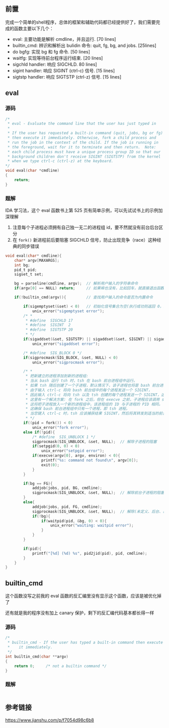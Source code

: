 ## 前置

完成一个简单的shell程序，总体的框架和辅助代码都已经提供好了，我们需要完成的函数主要以下几个：

- eval: 主要功能是解析 cmdline，并且运行. [70 lines]
- builtin_cmd: 辨识和解析出 bulidin 命令: quit, fg, bg, and jobs. [25lines]
- do bgfg: 实现 bg 和 fg 命令. [50 lines]
- waitfg: 实现等待前台程序运行结束. [20 lines]
- sigchld handler: 响应 SIGCHLD. 80 lines]
- sigint handler: 响应 SIGINT (ctrl-c) 信号. [15 lines]
- sigtstp handler: 响应 SIGTSTP (ctrl-z) 信号. [15 lines]

## eval

### 源码

```c
/* 
 * eval - Evaluate the command line that the user has just typed in
 * 
 * If the user has requested a built-in command (quit, jobs, bg or fg)
 * then execute it immediately. Otherwise, fork a child process and
 * run the job in the context of the child. If the job is running in
 * the foreground, wait for it to terminate and then return.  Note:
 * each child process must have a unique process group ID so that our
 * background children don't receive SIGINT (SIGTSTP) from the kernel
 * when we type ctrl-c (ctrl-z) at the keyboard.  
*/
void eval(char *cmdline) 
{
    return;
}
```

### 题解

IDA 学习法，这个 eval 函数书上第 525 页有简单示例，可以先试试书上的示例加深理解

1. 注意每个子进程必须拥有自己独一无二的进程组 id，要不然就没有前台后台区分
2. 在 `fork()` 新进程前后要阻塞 SIGCHLD 信号，防止出现竞争（race）这种经典的同步错误

```c
void eval(char* cmdline){
    char* argv[MAXARGS];
    int bg;
    pid_t pid;
    sigset_t set;

    bg = parseline(cmdline, argv);  // 解析用户输入的字符串命令
    if(argv[0] == NULL) return;     // 如果嘛也没有，比如回车，就直接退出函数不做处理

    if(!builtin_cmd(argv)){         // 查找用户输入的命令是否为内置命令

        if(sigemptyset(&set) < 0)   // 初始化信号集合为空(执行成功则返回 0，如果有错误则返回 -1)
            unix_error("sigemptyset error");
        /* *
         * #define  SIGCHLD	17
         * #define  SIGINT	2
         * #define  SIGTSTP	20
         * */
        if(sigaddset(&set, SIGTSTP) || sigaddset(&set, SIGINT) || sigaddset(&set, SIGCHLD))
            unix_error("sigaddset error");

        /* #define  SIG_BLOCK 0 */
        if(sigprocmask(SIG_BLOCK, &set, NULL) < 0)
            unix_error("sigprocmask error");

        /* *
         * 把新建立的进程添加到新的进程组:
         * 当从 bash 运行 tsh 时，tsh 在 bash 前台进程组中运行。
         * 如果 tsh 随后创建了一个子进程，默认情况下，该子进程也将是 bash 前台进程组的成员。
         * 由于输入 ctrl-c 将向 bash 前台组中的每个进程发送一个 SIGINT，
         * 因此输入 ctrl-c 将向 tsh 以及 tsh 创建的每个进程发送一个 SIGINT，这显然是不正确的。
         * 这里有一个解决方案: 在 fork 之后，但在 execve 之前，子进程应该调用 setpgid(0,0)，
         * 这将把子进程放入一个新的进程组中，该进程组的 ID 与子进程的 PID 相同。
         * 这确保 bash 前台进程组中只有一个进程，即 tsh 进程。
         * 当您键入 ctrl-c 时，tsh 应该捕获结果 SIGINT，然后将其转发到适当的前台作业
         * */
        if((pid = fork()) < 0)
            unix_error("fork error");
        else if(!pid){
            /* #define  SIG_UNBLOCK 1 */
            sigprocmask(SIG_UNBLOCK, &set, NULL);  // 解除子进程的阻塞
            if(setpgid(0, 0) < 0)
                unix_error("setpgid error");
            if(execve(argv[0], argv, environ) < 0){
                printf("%s: command not found\n", argv[0]);
                exit(0);
            }
        }

        if(bg == FG){
            addjob(jobs, pid, BG, cmdline);
            sigprocmask(SIG_UNBLOCK, &set, NULL);  // 解除前台子进程的阻塞
        }
        else{
            addjob(jobs, pid, FG, cmdline);
            sigprocmask(SIG_UNBLOCK, &set, NULL);  // 解除(未定义、后台、已停止)子进程的阻塞
            if(!bg){
                if(waitpid(pid, &bg, 0) < 0){
                    unix_error("waiting: waitpid error");
                }
            }
        }

        if(pid){
            printf("[%d] (%d) %s", pid2jid(pid), pid, cmdline);
        }
    }
}
```

## builtin_cmd

这个函数没写之前我的 eval 函数的反汇编里没有显示这个函数，应该是被优化掉了

还有就是我的程序没有加上 canary 保护，剩下的反汇编代码基本都长得一样

### 源码

```c
/* 
 * builtin_cmd - If the user has typed a built-in command then execute
 *    it immediately.  
 */
int builtin_cmd(char **argv) 
{
    return 0;     /* not a builtin command */
}
```

### 题解



```c

```





## 参考链接

https://www.jianshu.com/p/f7054d98c6b8